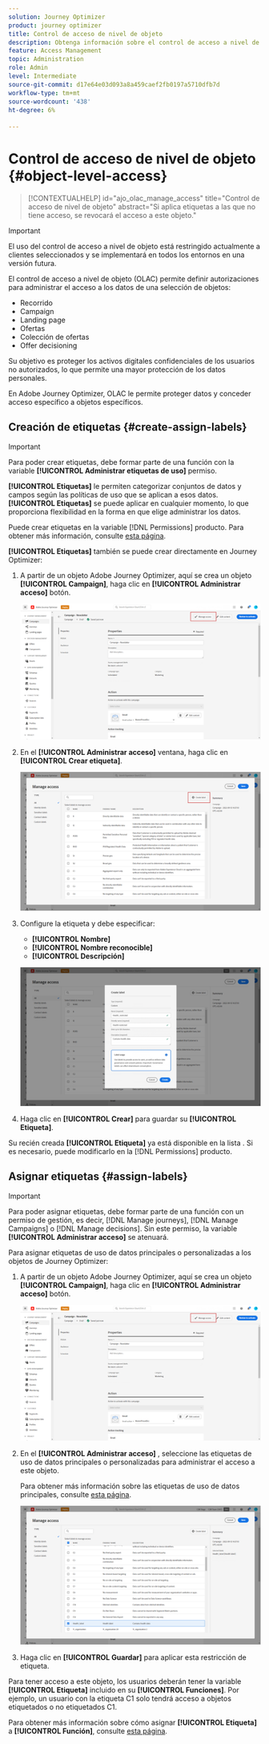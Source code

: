 ```yaml
---
solution: Journey Optimizer
product: journey optimizer
title: Control de acceso de nivel de objeto
description: Obtenga información sobre el control de acceso a nivel de objeto
feature: Access Management
topic: Administration
role: Admin
level: Intermediate
source-git-commit: d17e64e03d093a8a459caef2fb0197a5710dfb7d
workflow-type: tm+mt
source-wordcount: '438'
ht-degree: 6%

---
```


# Control de acceso de nivel de objeto {#object-level-access}

>[!CONTEXTUALHELP]
>id="ajo_olac_manage_access"
>title="Control de acceso de nivel de objeto"
>abstract="Si aplica etiquetas a las que no tiene acceso, se revocará el acceso a este objeto."

>[!IMPORTANT]
>
>El uso del control de acceso a nivel de objeto está restringido actualmente a clientes seleccionados y se implementará en todos los entornos en una versión futura.

El control de acceso a nivel de objeto (OLAC) permite definir autorizaciones para administrar el acceso a los datos de una selección de objetos:

*  Recorrido 
* Campaign
* Landing page
* Ofertas
* Colección de ofertas
* Offer decisioning

Su objetivo es proteger los activos digitales confidenciales de los usuarios no autorizados, lo que permite una mayor protección de los datos personales.

En Adobe Journey Optimizer, OLAC le permite proteger datos y conceder acceso específico a objetos específicos.

## Creación de etiquetas {#create-assign-labels}

>[!IMPORTANT]
>
>Para poder crear etiquetas, debe formar parte de una función con la variable **[!UICONTROL Administrar etiquetas de uso]** permiso.

**[!UICONTROL Etiquetas]** le permiten categorizar conjuntos de datos y campos según las políticas de uso que se aplican a esos datos. **[!UICONTROL Etiquetas]** se puede aplicar en cualquier momento, lo que proporciona flexibilidad en la forma en que elige administrar los datos.

Puede crear etiquetas en la variable [!DNL Permissions] producto. Para obtener más información, consulte [esta página](https://experienceleague.adobe.com/docs/experience-platform/access-control/abac/permissions-ui/labels.html).

**[!UICONTROL Etiquetas]** también se puede crear directamente en Journey Optimizer:

1. A partir de un objeto Adobe Journey Optimizer, aquí se crea un objeto **[!UICONTROL Campaign]**, haga clic en **[!UICONTROL Administrar acceso]** botón.

   ![](assets/olac_1.png)

1. En el **[!UICONTROL Administrar acceso]** ventana, haga clic en **[!UICONTROL Crear etiqueta]**.

   ![](assets/olac_2.png)

1. Configure la etiqueta y debe especificar:
   * **[!UICONTROL Nombre]**
   * **[!UICONTROL Nombre reconocible]**
   * **[!UICONTROL Descripción]**

   ![](assets/olac_3.png)

1. Haga clic en **[!UICONTROL Crear]** para guardar su **[!UICONTROL Etiqueta]**.

Su recién creada **[!UICONTROL Etiqueta]** ya está disponible en la lista . Si es necesario, puede modificarlo en la [!DNL Permissions] producto.

## Asignar etiquetas {#assign-labels}

>[!IMPORTANT]
>
>Para poder asignar etiquetas, debe formar parte de una función con un permiso de gestión, es decir, [!DNL Manage journeys], [!DNL Manage Campaigns] o [!DNL Manage decisions]. Sin este permiso, la variable **[!UICONTROL Administrar acceso]** se atenuará.

Para asignar etiquetas de uso de datos principales o personalizadas a los objetos de Journey Optimizer:

1. A partir de un objeto Adobe Journey Optimizer, aquí se crea un objeto **[!UICONTROL Campaign]**, haga clic en **[!UICONTROL Administrar acceso]** botón.

   ![](assets/olac_1.png)

1. En el **[!UICONTROL Administrar acceso]** , seleccione las etiquetas de uso de datos principales o personalizadas para administrar el acceso a este objeto.

   Para obtener más información sobre las etiquetas de uso de datos principales, consulte [esta página](https://experienceleague.adobe.com/docs/experience-platform/data-governance/labels/reference.html).

   ![](assets/olac_4.png)

1. Haga clic en **[!UICONTROL Guardar]** para aplicar esta restricción de etiqueta.

Para tener acceso a este objeto, los usuarios deberán tener la variable **[!UICONTROL Etiqueta]** incluido en su **[!UICONTROL Funciones]**.
Por ejemplo, un usuario con la etiqueta C1 solo tendrá acceso a objetos etiquetados o no etiquetados C1.

Para obtener más información sobre cómo asignar **[!UICONTROL Etiqueta]** a **[!UICONTROL Función]**, consulte [esta página](https://experienceleague.adobe.com/docs/experience-platform/access-control/abac/permissions-ui/permissions.html?lang=en#manage-labels-for-a-role).



